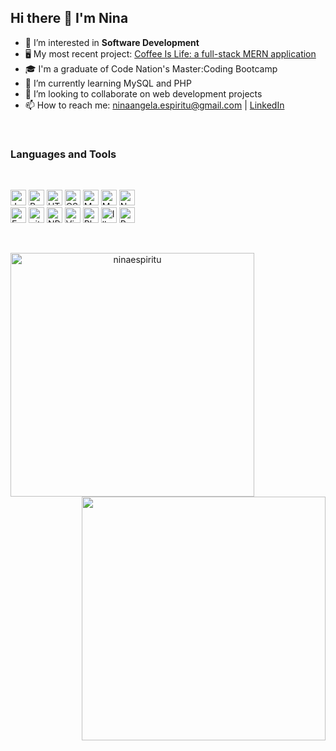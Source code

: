 ## Hi there 👋 I'm Nina

- 👀 I’m interested in **Software Development**
- 🖥️ My most recent project: [Coffee Is Life: a full-stack MERN application](https://coffeeislife.netlify.app/ "Coffee Is Life")
- 🎓 I'm a graduate of Code Nation's Master:Coding Bootcamp
- 🌱 I’m currently learning MySQL and PHP
- 💞️ I’m looking to collaborate on web development projects
- 📫 How to reach me: ninaangela.espiritu@gmail.com | [LinkedIn](https://www.linkedin.com/in/nina-espiritu/ "Nina Espiritu on LinkedIn")

<br />

### Languages and Tools

<br />
<p>
  <img src="https://img.shields.io/badge/JavaScript-1F262D?logo=javascript&logoColor=F7DF1E" alt="JavaScript logo" title="JavaScript" height="25" />
  <img src="https://img.shields.io/badge/React-1F262D?logo=react&logoColor=61DAFB" alt="React logo" title="React" height="25" />
  <img src="https://img.shields.io/badge/HTML5-1F262D?logo=html5&logoColor=E34F26" alt="HTML5 logo" title="HTML5" height="25" />
  <img src="https://img.shields.io/badge/CSS3-1F262D?logo=css3&logoColor=1572B6" alt="CSS3 logo" title="CSS3" height="25" />
  <img src="https://img.shields.io/badge/MongoDB-1F262D?logo=mongodb&logoColor=47A248" alt="MongoDB logo" title="MongoDB" height="25" />
  <img src="https://img.shields.io/badge/MySQL-1F262D?logo=mysql&logoColor=00758F" alt="MySQL logo" title="MySQL" height="25" />
  <img src="https://img.shields.io/badge/Node.js-1F262D?logo=node.js&logoColor=339933" alt="Node.js logo" title="Node.js" height="25" />
   <br>
  <img src="https://img.shields.io/badge/Express-1F262D?logo=express&logoColor=FFFFFF" alt="Express.js logo" title="Express.js" height="25" />
  <img src="https://img.shields.io/badge/git-1F262D?logo=git&logoColor=F05032" alt="git logo" title="git" height="25" />
  <img src="https://img.shields.io/badge/NPM-1F262D?logo=npm&logoColor=F7DF1E" alt="NPM logo" title="NPM" height="25" />
  <img src="https://img.shields.io/badge/VS%20Code-1F262D?logo=visual-studio-code&logoColor=007ACC" alt="Visual Studio Code logo" title="Visual Studio Code" height="25" />
  <img src="https://img.shields.io/badge/Photoshop-1F262D?logo=adobephotoshop&logoColor=31A8FF" alt="Photoshop logo" title="Photoshop" height="25" />
  <img src="https://img.shields.io/badge/Illustrator-1F262D?logo=adobeillustrator&logoColor=FE9B00" alt="Illustrator logo" title="Illustrator" height="25" />
  <img src="https://img.shields.io/badge/Premiere Pro-1F262D?logo=adobepremierepro&logoColor=9999FF" alt="Premiere Pro logo" title="Premiere Pro" height="25" />
  </p>

<br />
<p align=center>
  <div align=center>
    <a href="https://github.com/ninaespiritu/github-readme-streak-stats" title="Go to Source">
      <img align="left" width=390 src="https://github-readme-streak-stats.herokuapp.com/?user=ninaespiritu&theme=react&border=0C1116&hide_border=true&background=0C1116&currStreakNum=D6E65D&sideNums=D6E65D&fire=D6E65D&ring=BFCD57&currStreakLabel=BFCD57&sideLabels=BFCD57&dates=C9D1D9" alt="ninaespiritu" />
    </a>
    <a href="https://github.com/ninaespiritu/github-readme-stats" title="Go to Source">
      <img align="right" width=390 src="https://github-readme-stats.vercel.app/api?username=ninaespiritu&show_icons=true&theme=react&border=0C1116&hide_border=true&bg_color=0C1116&text_color=C9D1D9&title_color=D6E65D&icon_color=D6E65D" />
    </a>
  </div>
</p>

<!--
**ninaespiritu/ninaespiritu** is a ✨ _special_ ✨ repository because its `README.md` (this file) appears on your GitHub profile.

Here are some ideas to get you started:

- 🔭 I’m currently working on ...
- 🌱 I’m currently learning ...
- 👯 I’m looking to collaborate on ...
- 🤔 I’m looking for help with ...
- 💬 Ask me about ...
- 📫 How to reach me: ...
- 😄 Pronouns: ...
- ⚡ Fun fact: ...
-->
